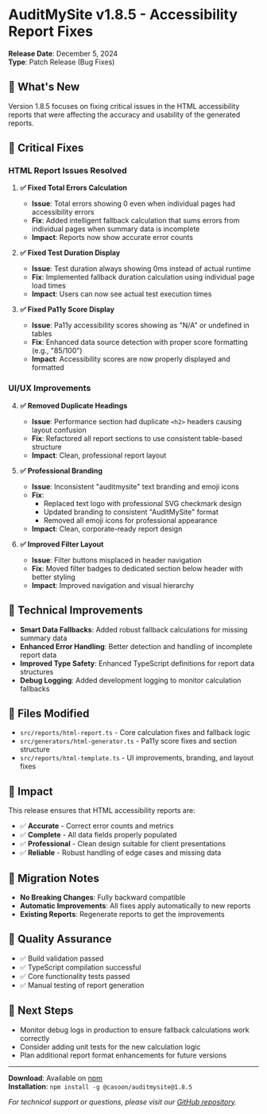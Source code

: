 # AuditMySite v1.8.5 - Accessibility Report Fixes

**Release Date**: December 5, 2024  
**Type**: Patch Release (Bug Fixes)

## 🚀 What's New

Version 1.8.5 focuses on fixing critical issues in the HTML accessibility reports that were affecting the accuracy and usability of the generated reports.

## 🐛 Critical Fixes

### HTML Report Issues Resolved

1. **✅ Fixed Total Errors Calculation**
   - **Issue**: Total errors showing 0 even when individual pages had accessibility errors
   - **Fix**: Added intelligent fallback calculation that sums errors from individual pages when summary data is incomplete
   - **Impact**: Reports now show accurate error counts

2. **✅ Fixed Test Duration Display**
   - **Issue**: Test duration always showing 0ms instead of actual runtime
   - **Fix**: Implemented fallback duration calculation using individual page load times
   - **Impact**: Users can now see actual test execution times

3. **✅ Fixed Pa11y Score Display**
   - **Issue**: Pa11y accessibility scores showing as "N/A" or undefined in tables
   - **Fix**: Enhanced data source detection with proper score formatting (e.g., "85/100")
   - **Impact**: Accessibility scores are now properly displayed and formatted

### UI/UX Improvements

4. **✅ Removed Duplicate Headings**
   - **Issue**: Performance section had duplicate `<h2>` headers causing layout confusion
   - **Fix**: Refactored all report sections to use consistent table-based structure
   - **Impact**: Clean, professional report layout

5. **✅ Professional Branding**
   - **Issue**: Inconsistent "auditmysite" text branding and emoji icons
   - **Fix**: 
     - Replaced text logo with professional SVG checkmark design
     - Updated branding to consistent "AuditMySite" format
     - Removed all emoji icons for professional appearance
   - **Impact**: Clean, corporate-ready report design

6. **✅ Improved Filter Layout**
   - **Issue**: Filter buttons misplaced in header navigation
   - **Fix**: Moved filter badges to dedicated section below header with better styling
   - **Impact**: Improved navigation and visual hierarchy

## 🔧 Technical Improvements

- **Smart Data Fallbacks**: Added robust fallback calculations for missing summary data
- **Enhanced Error Handling**: Better detection and handling of incomplete report data
- **Improved Type Safety**: Enhanced TypeScript definitions for report data structures
- **Debug Logging**: Added development logging to monitor calculation fallbacks

## 📁 Files Modified

- `src/reports/html-report.ts` - Core calculation fixes and fallback logic
- `src/generators/html-generator.ts` - Pa11y score fixes and section structure
- `src/reports/html-template.ts` - UI improvements, branding, and layout fixes

## 🎯 Impact

This release ensures that HTML accessibility reports are:
- ✅ **Accurate** - Correct error counts and metrics
- ✅ **Complete** - All data fields properly populated
- ✅ **Professional** - Clean design suitable for client presentations
- ✅ **Reliable** - Robust handling of edge cases and missing data

## 🔄 Migration Notes

- **No Breaking Changes**: Fully backward compatible
- **Automatic Improvements**: All fixes apply automatically to new reports
- **Existing Reports**: Regenerate reports to get the improvements

## 🧪 Quality Assurance

- ✅ Build validation passed
- ✅ TypeScript compilation successful
- ✅ Core functionality tests passed
- ✅ Manual testing of report generation

## 🚀 Next Steps

- Monitor debug logs in production to ensure fallback calculations work correctly
- Consider adding unit tests for the new calculation logic
- Plan additional report format enhancements for future versions

---

**Download**: Available on [npm](https://www.npmjs.com/package/@casoon/auditmysite)  
**Installation**: `npm install -g @casoon/auditmysite@1.8.5`

*For technical support or questions, please visit our [GitHub repository](https://github.com/casoon/AuditMySite).*
